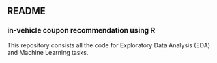 ## README

### in-vehicle coupon recommendation using R

This repository consists all the code for Exploratory Data Analysis (EDA) and Machine Learning tasks.
